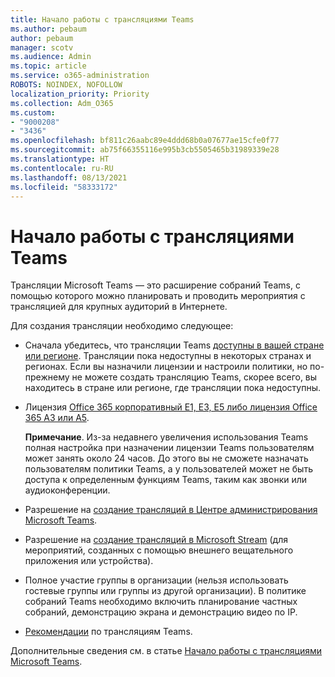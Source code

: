 ```yaml
---
title: Начало работы с трансляциями Teams
ms.author: pebaum
author: pebaum
manager: scotv
ms.audience: Admin
ms.topic: article
ms.service: o365-administration
ROBOTS: NOINDEX, NOFOLLOW
localization_priority: Priority
ms.collection: Adm_O365
ms.custom:
- "9000208"
- "3436"
ms.openlocfilehash: bf811c26aabc89e4ddd68b0a07677ae15cfe0f77
ms.sourcegitcommit: ab75f66355116e995b3cb5505465b31989339e28
ms.translationtype: HT
ms.contentlocale: ru-RU
ms.lasthandoff: 08/13/2021
ms.locfileid: "58333172"
---
```

# <a name="getting-started-with-teams-live-events"></a>Начало работы с трансляциями Teams

Трансляции Microsoft Teams — это расширение собраний Teams, с помощью которого можно планировать и проводить мероприятия с трансляцией для крупных аудиторий в Интернете.

Для создания трансляции необходимо следующее:

- Сначала убедитесь, что трансляции Teams [доступны в вашей стране или регионе](https://docs.microsoft.com/microsoftteams/teams-live-events/plan-for-teams-live-events#regional-availability). Трансляции пока недоступны в некоторых странах и регионах.  Если вы назначили лицензии и настроили политики, но по-прежнему не можете создать трансляцию Teams, скорее всего, вы находитесь в стране или регионе, где трансляции пока недоступны.

- Лицензия [Office 365 корпоративный E1, E3, E5 либо лицензия Office 365 A3 или A5](https://docs.microsoft.com/microsoftteams/teams-live-events/set-up-for-teams-live-events#step-2-get-and-assign-licenses). 

    **Примечание**. Из-за недавнего увеличения использования Teams полная настройка при назначении лицензии Teams пользователям может занять около 24 часов. До этого вы не сможете назначать пользователям политики Teams, а у пользователей может не быть доступа к определенным функциям Teams, таким как звонки или аудиоконференции.

- Разрешение на [создание трансляций в Центре администрирования Microsoft Teams](https://docs.microsoft.com/microsoftteams/teams-live-events/set-up-for-teams-live-events#create-or-edit-a-live-events-policy).

- Разрешение на [создание трансляций в Microsoft Stream](https://docs.microsoft.com/microsoftteams/teams-live-events/what-are-teams-live-events) (для мероприятий, созданных с помощью внешнего вещательного приложения или устройства).

- Полное участие группы в организации (нельзя использовать гостевые группы или группы из другой организации).
В политике собраний Teams необходимо включить планирование частных собраний, демонстрацию экрана и демонстрацию видео по IP.

- [Рекомендации](https://support.office.com/article/Best-practices-for-producing-a-Teams-live-event-e500370e-4dd1-4187-8b48-af10ef02cf42) по трансляциям Teams.

Дополнительные сведения см. в статье [Начало работы с трансляциями Microsoft Teams](https://support.office.com/article/get-started-with-microsoft-teams-live-events-d077fec2-a058-483e-9ab5-1494afda578a).